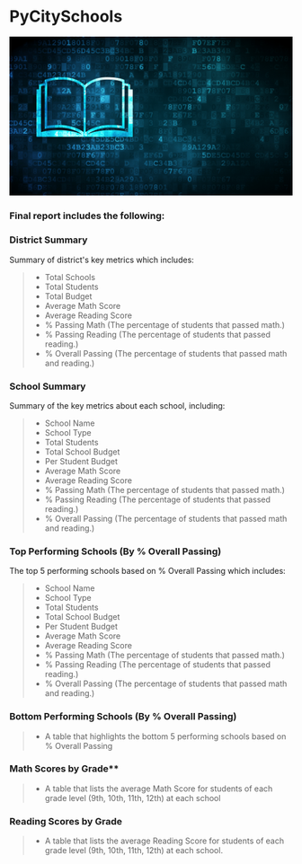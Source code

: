 # PyCitySchools
![pycity](Images/education.png)

### Final report includes the following:

### District Summary

Summary of district's key metrics which includes:
>   * Total Schools
>   * Total Students
>   * Total Budget
>   * Average Math Score
>   * Average Reading Score
>   * % Passing Math (The percentage of students that passed math.)
>   * % Passing Reading (The percentage of students that passed reading.)
>   * % Overall Passing (The percentage of students that passed math and reading.)




### School Summary

Summary of the key metrics about each school, including:
>   * School Name
>   * School Type
>   * Total Students
>   * Total School Budget
>   * Per Student Budget
>   * Average Math Score
>   * Average Reading Score
>   * % Passing Math (The percentage of students that passed math.)
>   * % Passing Reading (The percentage of students that passed reading.)
>   * % Overall Passing (The percentage of students that passed math and reading.)




### Top Performing Schools (By % Overall Passing)

The top 5 performing schools based on % Overall Passing which includes:

>   * School Name
>   * School Type
>   * Total Students
>   * Total School Budget
>   * Per Student Budget
>   * Average Math Score
>   * Average Reading Score
>   * % Passing Math (The percentage of students that passed math.)
>   * % Passing Reading (The percentage of students that passed reading.)
>   * % Overall Passing (The percentage of students that passed math and reading.)




### Bottom Performing Schools (By % Overall Passing)

>   * A table that highlights the bottom 5 performing schools based on % Overall Passing


### Math Scores by Grade**

>   * A table that lists the average Math Score for students of each grade level (9th, 10th, 11th, 12th) at each school


### Reading Scores by Grade

>   * A table that lists the average Reading Score for students of each grade level (9th, 10th, 11th, 12th) at each school.







